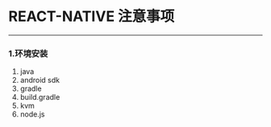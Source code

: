 # REACT-NATIVE 注意事项
***

### 1.环境安装
1. java
2. android sdk
3. gradle
4. build.gradle
5. kvm
6. node.js

 
